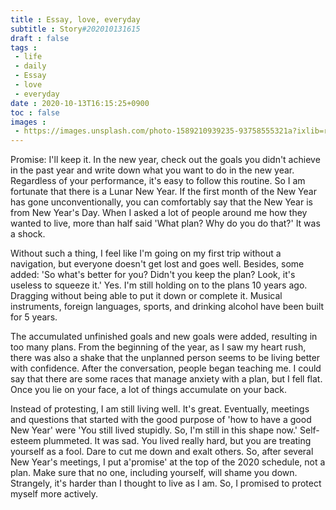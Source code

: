```yaml
---
title : Essay, love, everyday
subtitle : Story#202010131615
draft : false
tags :
 - life
 - daily
 - Essay
 - love
 - everyday
date : 2020-10-13T16:15:25+0900
toc : false
images : 
 - https://images.unsplash.com/photo-1589210939235-93758555321a?ixlib=rb-1.2.1&q=80&fm=jpg&crop=entropy&cs=tinysrgb&w=1080&fit=max&ixid=eyJhcHBfaWQiOjE1NTU0OX0
---
```

Promise: I'll keep it. In the new year, check out the goals you didn't achieve in the past year and write down what you want to do in the new year. Regardless of your performance, it's easy to follow this routine. So I am fortunate that there is a Lunar New Year. If the first month of the New Year has gone unconventionally, you can comfortably say that the New Year is from New Year's Day. When I asked a lot of people around me how they wanted to live, more than half said 'What plan? Why do you do that?' It was a shock.  

Without such a thing, I feel like I'm going on my first trip without a navigation, but everyone doesn't get lost and goes well. Besides, some added: 'So what's better for you? Didn't you keep the plan? Look, it's useless to squeeze it.' Yes. I'm still holding on to the plans 10 years ago. Dragging without being able to put it down or complete it. Musical instruments, foreign languages, sports, and drinking alcohol have been built for 5 years.  

The accumulated unfinished goals and new goals were added, resulting in too many plans. From the beginning of the year, as I saw my heart rush, there was also a shake that the unplanned person seems to be living better with confidence. After the conversation, people began teaching me. I could say that there are some races that manage anxiety with a plan, but I fell flat. Once you lie on your face, a lot of things accumulate on your back.  

Instead of protesting, I am still living well. It's great. Eventually, meetings and questions that started with the good purpose of 'how to have a good New Year' were 'You still lived stupidly. So, I'm still in this shape now.' Self-esteem plummeted. It was sad. You lived really hard, but you are treating yourself as a fool. Dare to cut me down and exalt others. So, after several New Year's meetings, I put a'promise' at the top of the 2020 schedule, not a plan. Make sure that no one, including yourself, will shame you down. Strangely, it's harder than I thought to live as I am. So, I promised to protect myself more actively.  